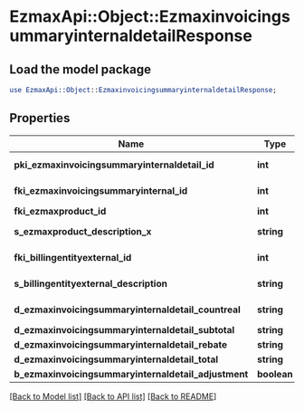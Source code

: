 # EzmaxApi::Object::EzmaxinvoicingsummaryinternaldetailResponse

## Load the model package
```perl
use EzmaxApi::Object::EzmaxinvoicingsummaryinternaldetailResponse;
```

## Properties
Name | Type | Description | Notes
------------ | ------------- | ------------- | -------------
**pki_ezmaxinvoicingsummaryinternaldetail_id** | **int** | The unique ID of the Ezmaxinvoicingsummaryinternaldetail | [optional] 
**fki_ezmaxinvoicingsummaryinternal_id** | **int** | The unique ID of the Ezmaxinvoicingsummaryinternal | [optional] 
**fki_ezmaxproduct_id** | **int** | The unique ID of the Ezmaxproduct | 
**s_ezmaxproduct_description_x** | **string** | The description of the Ezmaxproduct in the language of the requester | 
**fki_billingentityexternal_id** | **int** | The unique ID of the Billingentityexternal | 
**s_billingentityexternal_description** | **string** | The description of the Billingentityexternal | 
**d_ezmaxinvoicingsummaryinternaldetail_countreal** | **string** | The count item invoiced for the product | 
**d_ezmaxinvoicingsummaryinternaldetail_subtotal** | **string** | The subtotal invoiced for the product | 
**d_ezmaxinvoicingsummaryinternaldetail_rebate** | **string** | The rebate for the product | 
**d_ezmaxinvoicingsummaryinternaldetail_total** | **string** | The total invoiced for the product | 
**b_ezmaxinvoicingsummaryinternaldetail_adjustment** | **boolean** | Whether if it&#39;s an adjustment | 

[[Back to Model list]](../README.md#documentation-for-models) [[Back to API list]](../README.md#documentation-for-api-endpoints) [[Back to README]](../README.md)


